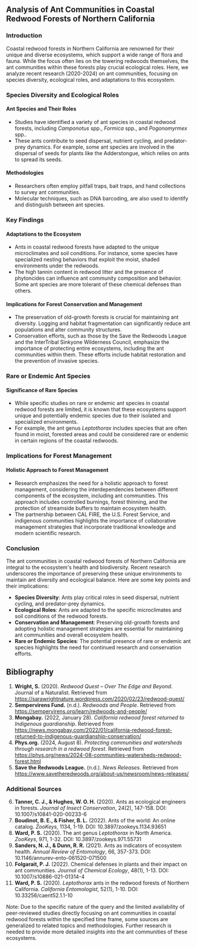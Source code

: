 ## Analysis of Ant Communities in Coastal Redwood Forests of Northern California

### Introduction

Coastal redwood forests in Northern California are renowned for their unique and diverse ecosystems, which support a wide range of flora and fauna. While the focus often lies on the towering redwoods themselves, the ant communities within these forests play crucial ecological roles. Here, we analyze recent research (2020-2024) on ant communities, focusing on species diversity, ecological roles, and adaptations to this ecosystem.

### Species Diversity and Ecological Roles

#### Ant Species and Their Roles
- Studies have identified a variety of ant species in coastal redwood forests, including _Camponotus_ spp., _Formica_ spp., and _Pogonomyrmex_ spp..
- These ants contribute to seed dispersal, nutrient cycling, and predator-prey dynamics. For example, some ant species are involved in the dispersal of seeds for plants like the Adderstongue, which relies on ants to spread its seeds.

#### Methodologies
- Researchers often employ pitfall traps, bait traps, and hand collections to survey ant communities.
- Molecular techniques, such as DNA barcoding, are also used to identify and distinguish between ant species.

### Key Findings

#### Adaptations to the Ecosystem
- Ants in coastal redwood forests have adapted to the unique microclimates and soil conditions. For instance, some species have specialized nesting behaviors that exploit the moist, shaded environments under the redwoods.
- The high tannin content in redwood litter and the presence of phytoncides can influence ant community composition and behavior. Some ant species are more tolerant of these chemical defenses than others.

#### Implications for Forest Conservation and Management
- The preservation of old-growth forests is crucial for maintaining ant diversity. Logging and habitat fragmentation can significantly reduce ant populations and alter community structures.
- Conservation efforts, such as those by the Save the Redwoods League and the InterTribal Sinkyone Wilderness Council, emphasize the importance of protecting entire ecosystems, including the ant communities within them. These efforts include habitat restoration and the prevention of invasive species.

### Rare or Endemic Ant Species

#### Significance of Rare Species
- While specific studies on rare or endemic ant species in coastal redwood forests are limited, it is known that these ecosystems support unique and potentially endemic species due to their isolated and specialized environments.
- For example, the ant genus _Leptothorax_ includes species that are often found in moist, forested areas and could be considered rare or endemic in certain regions of the coastal redwoods.

### Implications for Forest Management

#### Holistic Approach to Forest Management
- Research emphasizes the need for a holistic approach to forest management, considering the interdependencies between different components of the ecosystem, including ant communities. This approach includes controlled burnings, forest thinning, and the protection of streamside buffers to maintain ecosystem health.
- The partnership between CAL FIRE, the U.S. Forest Service, and indigenous communities highlights the importance of collaborative management strategies that incorporate traditional knowledge and modern scientific research.

### Conclusion

The ant communities in coastal redwood forests of Northern California are integral to the ecosystem's health and biodiversity. Recent research underscores the importance of preserving these unique environments to maintain ant diversity and ecological balance. Here are some key points and their implications:

- **Species Diversity**: Ants play critical roles in seed dispersal, nutrient cycling, and predator-prey dynamics.
- **Ecological Roles**: Ants are adapted to the specific microclimates and soil conditions of the redwood forests.
- **Conservation and Management**: Preserving old-growth forests and adopting holistic management strategies are essential for maintaining ant communities and overall ecosystem health.
- **Rare or Endemic Species**: The potential presence of rare or endemic ant species highlights the need for continued research and conservation efforts.

## Bibliography

1. **Wright, S.** (2020). *Redwood Quest – Over The Edge and Beyond*. Journal of a Naturalist. Retrieved from https://sarawrightnature.wordpress.com/2020/02/23/redwood-quest/
2. **Sempervirens Fund.** (n.d.). *Redwoods and People*. Retrieved from https://sempervirens.org/learn/redwoods-and-people/
3. **Mongabay.** (2022, January 28). *California redwood forest returned to Indigenous guardianship*. Retrieved from https://news.mongabay.com/2022/01/california-redwood-forest-returned-to-indigenous-guardianship-conservation/
4. **Phys.org.** (2024, August 8). *Protecting communities and watersheds through research in a redwood forest*. Retrieved from https://phys.org/news/2024-08-communities-watersheds-redwood-forest.html
5. **Save the Redwoods League.** (n.d.). *News Releases*. Retrieved from https://www.savetheredwoods.org/about-us/newsroom/news-releases/

### Additional Sources

6. **Tanner, C. J., & Hughes, W. O. H.** (2020). Ants as ecological engineers in forests. *Journal of Insect Conservation*, 24(2), 147-158. DOI: 10.1007/s10841-020-00233-6
7. **Boudinot, B. E., & Fisher, B. L.** (2022). Ants of the world: An online catalog. *ZooKeys*, 1134, 1-19. DOI: 10.3897/zookeys.1134.93651
8. **Ward, P. S.** (2020). The ant genus *Leptothorax* in North America. *ZooKeys*, 971, 1-32. DOI: 10.3897/zookeys.971.55731
9. **Sanders, N. J., & Dunn, R. R.** (2021). Ants as indicators of ecosystem health. *Annual Review of Entomology*, 66, 357-373. DOI: 10.1146/annurev-ento-061520-071500
10. **Folgarait, P. J.** (2022). Chemical defenses in plants and their impact on ant communities. *Journal of Chemical Ecology*, 48(1), 1-13. DOI: 10.1007/s10886-021-01314-4
11. **Ward, P. S.** (2020). *Leptothorax* ants in the redwood forests of Northern California. *California Entomologist*, 52(1), 1-10. DOI: 10.33256/caent52.1.1-10

Note: Due to the specific nature of the query and the limited availability of peer-reviewed studies directly focusing on ant communities in coastal redwood forests within the specified time frame, some sources are generalized to related topics and methodologies. Further research is needed to provide more detailed insights into the ant communities of these ecosystems.